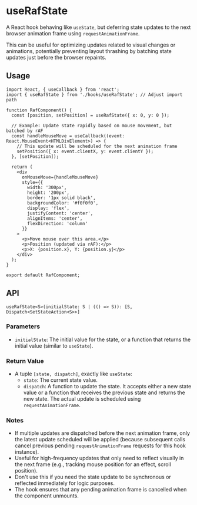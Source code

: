 # useRafState

A React hook behaving like `useState`, but deferring state updates to the next browser animation frame using `requestAnimationFrame`.

This can be useful for optimizing updates related to visual changes or animations, potentially preventing layout thrashing by batching state updates just before the browser repaints.

## Usage

```tsx
import React, { useCallback } from 'react';
import { useRafState } from './hooks/useRafState'; // Adjust import path

function RafComponent() {
  const [position, setPosition] = useRafState({ x: 0, y: 0 });

  // Example: Update state rapidly based on mouse movement, but batched by rAF
  const handleMouseMove = useCallback((event: React.MouseEvent<HTMLDivElement>) => {
    // This update will be scheduled for the next animation frame
    setPosition({ x: event.clientX, y: event.clientY });
  }, [setPosition]);

  return (
    <div
      onMouseMove={handleMouseMove}
      style={{
        width: '300px',
        height: '200px',
        border: '1px solid black',
        backgroundColor: '#f0f0f0',
        display: 'flex',
        justifyContent: 'center',
        alignItems: 'center',
        flexDirection: 'column'
      }}
    >
      <p>Move mouse over this area.</p>
      <p>Position (updated via rAF):</p>
      <p>X: {position.x}, Y: {position.y}</p>
    </div>
  );
}

export default RafComponent;
```

## API

`useRafState<S>(initialState: S | (() => S)): [S, Dispatch<SetStateAction<S>>]`

### Parameters

-   `initialState`: The initial value for the state, or a function that returns the initial value (similar to `useState`).

### Return Value

-   A tuple `[state, dispatch]`, exactly like `useState`:
    -   `state`: The current state value.
    -   `dispatch`: A function to update the state. It accepts either a new state value or a function that receives the previous state and returns the new state. The actual update is scheduled using `requestAnimationFrame`.

### Notes

-   If multiple updates are dispatched before the next animation frame, only the latest update scheduled will be applied (because subsequent calls cancel previous pending `requestAnimationFrame` requests for this hook instance).
-   Useful for high-frequency updates that only need to reflect visually in the next frame (e.g., tracking mouse position for an effect, scroll position).
-   Don't use this if you need the state update to be synchronous or reflected immediately for logic purposes.
-   The hook ensures that any pending animation frame is cancelled when the component unmounts.
